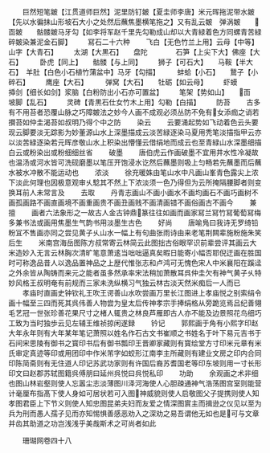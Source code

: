 <!-- { "loadSidebar": true } -->
　　巨然短笔皴【江贯道师巨然】泥里防钉皴【夏圭师李唐】米元晖拖泥带水皴【先以水徧抺山形坡石大小之处然后蘸焦墨横笔拖之】又有乱云皴　弹涡皴　　靣皴　　骷髅皴马牙勾【如李将军赵千里先勾勒成山却以大青緑着色方同螺青苦緑碎皴染兼泥金石脚】
　　冩石二十六种
　　飞白【无色竹兰上用】云母【中等】　　山字【大青石】
　　太湖【大黒石】　　盘陀　　　　石笋【上尖下大】佛座【大石】　　　卧虎【同上】　　骷髅【与上同】
　　狮子【可石大】　　马鞍【半大石】　羊肚【白色小石植竹蒲盆中】马牙【勾描】　　　蚌蛤【小石】　　鵞子【小碎石】
　　鹰座【大石】　　　弹窝【大石】　　牡砺【如云母】
　　虾蟆　　　　　揷剑【细长如剑】浆脑【白粉防出小石亦可置盆】
　　笔架【势如山】　　靣　　　　坡脚【乱石】
　　灵碑【青黒石仕女竹木上用】勾勒【白描】
　　防苔
　　古多有不用苔者恐覆山脉之巧障皴法之妙今人画不成观必须丛防不免有女添痂之诮若攅苔如仲圭渴苔如叔明乃得个中之防
　　染云
　　云要涌起势如飞动着色云头要现云脚要淡无踪影为妙董源山水上深墨描成云淡苦緑逐染马夏用秃笔淡描指甲云亦以淡苦緑逐染若元晖彦敬山水上积染出懵懂云借绢地而成云也至青緑山水深墨细描白云或粉染出或粉细细丝省
　　破墨
　　唐伯虎云作画破墨不宜用井水性冷凝故也温汤或河水皆可洗砚磨墨以笔压开饱浸水讫然后蘸墨则吸上匀畅若先蘸墨而后蘸水被水冲散不能运动也
　　浓淡
　　徐充暖姝由笔山水中凡画山峯青色露尖上浓下淡此何理也因极意观审乆騐其不然上下浓淡须一色乃得但为云所掩隔腰脚者则变换耳前人未常言及
　　去取
　　丹青志画山不画小画水不画均画石不画巧画树不画孤画路不画直画境不画重画贵不画丑画贱不画清画错不画俗画古不画今
　　兼擅
　　画者六法象形之一故古人金古钟鼎篆往往如画而画家冩兰冩竹冩葡萄冩梅多兼书法或画用焦墨生气韵书用淡墨生古色
　　好尚
　　唐喻鳬曰我诗无罗绮铅粉冝不售画亦同之尝见黄子乆山水一幅上有句曲张雨诗由来老笔荆闗辈施粉施朱笑后生
　　米南宫海岳图陈方叔常寄云林简云此图拙古俗眼罕识前辈尝评其画云大米造妙入无言云林胸次清旷笔意萧逺当咄咄逼真矣暇日能寄小幅否耶倪迂画在胜国时可称逸品昔人以逸品置神品之上歴代惟张志和卢鸿可无愧色宋人中米襄阳在蹊迳之外余皆从陶铸而来元之能者虽多然承率宋法稍加萧散耳呉仲圭欠有神气黄子乆特妙风格王叔明奄有前规而三家未洗纵横习气独云林古淡天然米痴后一人而已
　　孝庙时直画史钟钦礼王吹王谔善山水吹尝画万里长江图进上孝庙悦之别索绢令画十幅至三四而死其呉伟善人物尝为皇太后传神孝宗手捧绢格从旁跪览焉吕纪善翎毛艺冠一世张珍善花果尺寸之楮人辄贵之林良芦雁即古人亦不能及边景照花鸟细巧工致为当时独歩云见左辅王维祯掠闲遂録
　　钤记
　　郭熙画于角有小熙字印赵大年永年则有大年某年笔记萧照以姓名作石古文书崔顺之书姓名于叶下易元吉书于石间宋思陵有御书之寳印书后有御书瓢印王晋卿家藏则有寳绘堂方寸印米元章有米氏审定真迹等印或用团印中作米芾字如蛟形江南李主所藏则有建业文房之印内合同印陈简斋则有无住道人印记苏武功家则有许国后裔苏耆国老等印东坡则用一寸长形印文曰赵郡苏轼图籍呉傅朋曰延州呉悦曰呉悦私印
　　功助
　　余观画之术非细也图山林岩壑则使人忘嚣尘志淡薄图川泽河海使人心胆疎通神气浩荡图宫室则能营计毫厘布指髙下使人身如可居状若可入图神威貌则使人启敬图父子提携则使人知孝图君臣上下节义则使人知忠图昆弟夫妇而友爱之情深图賔主而揖逊之仪见以至为兵为刑而愚人孺子见而亦知惕惧善感恶劝入之深劝之易吾谓他无如也是可与文章并齿其助道之功岂浅浅乎美哉斯术之可尚者如此







　　珊瑚网卷四十八
